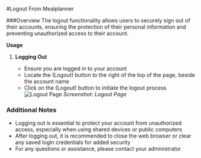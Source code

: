 #Logout From Mealplanner 

###Overview
The logout functionality allows users to securely sign out of their accounts, ensuring the protection of their personal information and preventing unauthorized access to their account.


**Usage**

1. **Logging Out**

    - Ensure you are logged in to your account
    - Locate the (Logout) button to the right of the top of the page, beside the account name
    - Click on the (Logout) button to initiate the logout process
![Logout Page](https://snipboard.io/lMLQaj.jpg)
*Screenshot: Logout Page*
### Additional Notes
- Logging out is essential to protect your account from unauthorized access, especially when using shared devices or public computers
- After logging out, it is recommended to close the web browser or clear any saved login credentials for added security
- For any questions or assistance, please contact your administrator
